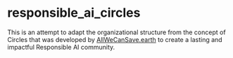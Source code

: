 # responsible_ai_circles
This is an attempt to adapt the organizational structure from the concept of Circles that was developed by [AllWeCanSave.earth](https://www.allwecansave.earth/) to create a lasting and impactful Responsible AI community. 
